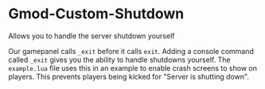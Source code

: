# Gmod-Custom-Shutdown
Allows you to handle the server shutdown yourself

Our gamepanel calls `_exit` before it calls `exit`. Adding a console command called `_exit` gives you the ability to handle shutdowns yourself.
The `example.lua` file uses this in an example to enable crash screens to show on players. This prevents players being kicked for "Server is shutting down".
